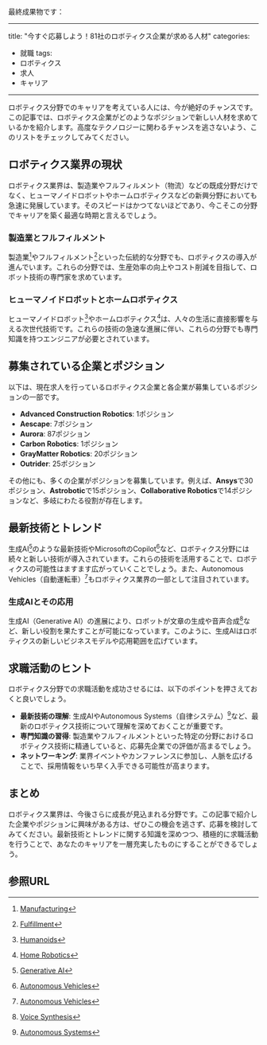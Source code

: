 最終成果物です：

---
title: "今すぐ応募しよう！81社のロボティクス企業が求める人材"
categories:
  - 就職
tags:
  - ロボティクス
  - 求人
  - キャリア
---

ロボティクス分野でのキャリアを考えている人には、今が絶好のチャンスです。この記事では、ロボティクス企業がどのようなポジションで新しい人材を求めているかを紹介します。高度なテクノロジーに関わるチャンスを逃さないよう、このリストをチェックしてみてください。

## ロボティクス業界の現状

ロボティクス業界は、製造業やフルフィルメント（物流）などの既成分野だけでなく、ヒューマノイドロボットやホームロボティクスなどの新興分野においても急速に発展しています。そのスピードはかつてないほどであり、今こそこの分野でキャリアを築く最適な時期と言えるでしょう。

### 製造業とフルフィルメント

製造業[^3]やフルフィルメント[^4]といった伝統的な分野でも、ロボティクスの導入が進んでいます。これらの分野では、生産効率の向上やコスト削減を目指して、ロボット技術の専門家を求めています。

### ヒューマノイドロボットとホームロボティクス

ヒューマノイドロボット[^1]やホームロボティクス[^2]は、人々の生活に直接影響を与える次世代技術です。これらの技術の急速な進展に伴い、これらの分野でも専門知識を持つエンジニアが必要とされています。

## 募集されている企業とポジション

以下は、現在求人を行っているロボティクス企業と各企業が募集しているポジションの一部です。

- **Advanced Construction Robotics**: 1ポジション
- **Aescape**: 7ポジション
- **Aurora**: 87ポジション
- **Carbon Robotics**: 1ポジション
- **GrayMatter Robotics**: 20ポジション
- **Outrider**: 25ポジション

その他にも、多くの企業がポジションを募集しています。例えば、**Ansys**で30ポジション、**Astrobotic**で15ポジション、**Collaborative Robotics**で14ポジションなど、多岐にわたる役割が存在します。

## 最新技術とトレンド

生成AI[^6]のような最新技術やMicrosoftのCopilot[^5]など、ロボティクス分野には続々と新しい技術が導入されています。これらの技術を活用することで、ロボティクスの可能性はますます広がっていくことでしょう。また、Autonomous Vehicles（自動運転車）[^5]もロボティクス業界の一部として注目されています。

### 生成AIとその応用

生成AI（Generative AI）の進展により、ロボットが文章の生成や音声合成[^7]など、新しい役割を果たすことが可能になっています。このように、生成AIはロボティクスの新しいビジネスモデルや応用範囲を広げています。

## 求職活動のヒント

ロボティクス分野での求職活動を成功させるには、以下のポイントを押さえておくと良いでしょう。

- **最新技術の理解**: 生成AIやAutonomous Systems（自律システム）[^9]など、最新のロボティクス技術について理解を深めておくことが重要です。
- **専門知識の習得**: 製造業やフルフィルメントといった特定の分野におけるロボティクス技術に精通していると、応募先企業での評価が高まるでしょう。
- **ネットワーキング**: 業界イベントやカンファレンスに参加し、人脈を広げることで、採用情報をいち早く入手できる可能性が高まります。

## まとめ

ロボティクス業界は、今後さらに成長が見込まれる分野です。この記事で紹介した企業やポジションに興味がある方は、ぜひこの機会を逃さず、応募を検討してみてください。最新技術とトレンドに関する知識を深めつつ、積極的に求職活動を行うことで、あなたのキャリアを一層充実したものにすることができるでしょう。

## 参照URL

[^1]:[Humanoids](https://www.humanoids.jp/)
[^2]:[Home Robotics](https://corp.robothome.jp/)
[^3]:[Manufacturing](https://ejje.weblio.jp/content/manufacturing)
[^4]:[Fulfillment](https://eow.alc.co.jp/search?q=fulfillment)
[^5]:[Autonomous Vehicles](https://ja.wikipedia.org/wiki/%E8%87%AA%E5%8B%95%E9%81%8B%E8%BB%A2%E8%BB%8A)
[^6]:[Generative AI](https://www.softbank.jp/biz/solutions/generative-ai/#:~:text=%E7%94%9F%E6%88%90AI%EF%BC%88%E3%82%B8%E3%82%A7%E3%83%8D%E3%83%AC%E3%83%BC%E3%83%86%E3%82%A3%E3%83%96AI%EF%BC%89%E3%81%AF,%E3%82%84%E3%82%B3%E3%83%B3%E3%83%86%E3%83%B3%E3%83%84%E3%82%92%E7%94%9F%E3%81%BF%E5%87%BA%E3%81%97%E3%81%BE%E3%81%99%E3%80%82)
[^7]:[Voice Synthesis](https://ejje.weblio.jp/content/voice+synthesis)
[^9]:[Autonomous Systems](https://www.nic.ad.jp/ja/basics/terms/as.html#:~:text=%E3%80%8CAutonomous%20System%E3%80%8D%E3%81%AE%E7%95%A5%E3%81%A7,%E5%88%B6%E5%BE%A1%E3%82%92%E5%AE%9F%E7%8F%BE%E3%81%97%E3%81%BE%E3%81%99%E3%80%82)